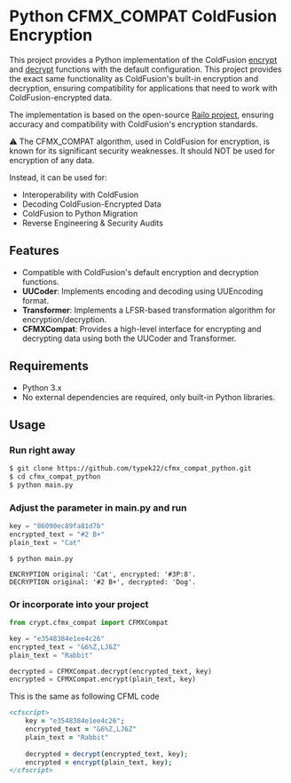 # Python CFMX_COMPAT ColdFusion Encryption

This project provides a Python implementation of the ColdFusion <a target="_blank" href="https://helpx.adobe.com/coldfusion/cfml-reference/coldfusion-functions/functions-e-g/encrypt.html">encrypt</a> and <a target="_blank" href="https://helpx.adobe.com/coldfusion/cfml-reference/coldfusion-functions/functions-c-d/Decrypt.html">decrypt</a> functions with the default configuration. This project provides the exact same functionality as ColdFusion's built-in encryption and decryption, ensuring compatibility for applications that need to work with ColdFusion-encrypted data.

The implementation is based on the open-source <a target="_blank" href="https://github.com/getrailo/railo">Railo project</a>, ensuring accuracy and compatibility with ColdFusion's encryption standards.

⚠️ The CFMX_COMPAT algorithm, used in ColdFusion for encryption, is known for its significant security weaknesses. It should NOT be used for encryption of any data.

Instead, it can be used for:
- Interoperability with ColdFusion
- Decoding ColdFusion-Encrypted Data
- ColdFusion to Python Migration
- Reverse Engineering & Security Audits

## Features

- Compatible with ColdFusion's default encryption and decryption functions.
- **UUCoder**: Implements encoding and decoding using UUEncoding format.
- **Transformer**: Implements a LFSR-based transformation algorithm for encryption/decryption.
- **CFMXCompat**: Provides a high-level interface for encrypting and decrypting data using both the UUCoder and Transformer.



## Requirements

- Python 3.x
- No external dependencies are required, only built-in Python libraries.

## Usage

### Run right away
```bash
$ git clone https://github.com/typek22/cfmx_compat_python.git
$ cd cfmx_compat_python
$ python main.py
```

### Adjust the parameter in main.py and run
```python
key = "86090ec89fa81d7b"
encrypted_text = "#2 B+"
plain_text = "Cat"
```
```console
$ python main.py

ENCRYPTION original: 'Cat', encrypted: '#3P:8'.
DECRYPTION original: '#2 B+', decrypted: 'Dog'.
```


### Or incorporate into your project
```python
from crypt.cfmx_compat import CFMXCompat

key = "e3548384e1ee4c26"
encrypted_text = "&6%Z,LJ6Z"
plain_text = "Rabbit"

decrypted = CFMXCompat.decrypt(encrypted_text, key)
encrypted = CFMXCompat.encrypt(plain_text, key)
```
This is the same as following CFML code
```cfm
<cfscript>
    key = "e3548384e1ee4c26";
    encrypted_text = "&6%Z,LJ6Z"
    plain_text = "Rabbit"
	
    decrypted = decrypt(encrypted_text, key);
    encrypted = encrypt(plain_text, key);
</cfscript>
```
